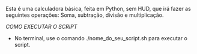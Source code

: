 Esta é uma calculadora básica, feita em Python, sem HUD, que irá fazer as seguintes operações: Soma, subtração, divisão e multiplicação. 

*COMO EXECUTAR O SCRIPT*
- No terminal, use o comando ./nome_do_seu_script.sh para executar o script.

